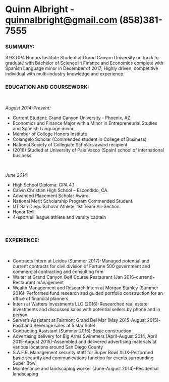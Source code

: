 # Quinn Albright - quinnalbright@gmail.com (858)381-7555
<h3>SUMMARY:</h3>
<body>3.93 GPA Honors Institute Student at Grand Canyon University on track to graduate with Bachelor of Science in Finance and Economics complete with Spanish Language minor in December of 2017; Highly driven, competitive individual with multi-industry knowledge and experience.</body>

<h3>EDUCATION AND COURSEWORK: </h3>  

<i> August 2014-Present: </i>  
<ul>
<li> Current Student: Grand Canyon University - Phoenix, AZ</li>
<li>Economics and Finance Major with a Minor in Entrepreneurial Studies and Spanish Language minor</li>
<li>Member of College Honors Institute</li>
<li>Colangelo Scholar (Commended student in College of Business)</li>
<li>National Society of Collegiate Scholars award recipient</li>
<li>(2016) Studied at University of Pais Vasco (Spain) school of international business</li>
</ul>
 

<i>June 2014: </i>
<ul>
<li>High School Diploma: GPA 4.1</li>
<li>Calvin Christian High School – Escondido, CA.</li>
<li>Advanced Placement Scholar Award.</li>
<li>National Merit Scholarship Program Commended Student.</li>
<li>UT San Diego Scholar Athlete, 1st Team All-Section. </li>
<li>Honor Roll.</li>
<li>4-sport all league athlete and varsity captain</li>
</ul>
 
 
<h3> EXPERIENCE:</h3>
 <ul>
<li>Contracts Intern at Leidos (Summer 2017)-Managed potential and current contracts for civil division of Fortune 500 government and commercial contracting and consulting firm </li>
<li>Waiter at Grand Canyon Golf Course Restaurant (Jan 2016-current)-Restaurant management </li>
<li>Wealth Management and Research Intern at Morgan Stanley (Summer 2016)-Performed fund research and guided portfolio construction for an office of financial planners</li>
<li>Intern at Watters Investments LLC (2016)-Researched real estate investments and discussed sales with potential sellers by phone and in person</li>
<li>Server’s Assistant at Fairmont Grand Del Mar (May 2015-August 2015)-Food and Beverage sales at 5 star hotel</li>
<li>Contracting Assistant (Summer 2015)-Basic construction </li>
<li>Advertising delivery for Big Arms Swimmers (April-August 2014, April 2015-August 2015)-Assembled and delivered advertising materials at various locations around San Diego County</li>
<li>S.A.F.E. Management security staff for Super Bowl XLIX-Performed basic security and communications function for events surrounding Super Bowl</li>
<li>Maintenance and landscaping worker (June-August 2014)-Residential landscaping</li>
</ul>
